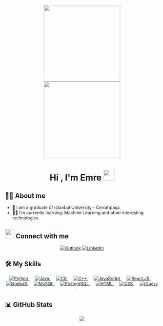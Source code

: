 <div id="header" align="center">
  <img src="https://media.giphy.com/media/3ogwFGEHrVxusDbDjO/giphy.gif" width="250"/>
</div>

<div id="header" align="center">
  <img src="https://media.giphy.com/media/l0FF56cexcW2JAXCJj/giphy.gif" width="250"/>
</div>

<h1 align="center">Hi , I'm Emre <img src="https://media.giphy.com/media/hvRJCLFzcasrR4ia7z/giphy.gif" width="35"></h1>

## :man_technologist: About me

- :school: I am a graduate of Istanbul University - Cerrahpaşa.
- :student: I’m currently learning: Machine Learning and other interesting technologies.

## <img src="https://media.giphy.com/media/iY8CRBdQXODJSCERIr/giphy.gif" height="30px" width="30px"> Connect with me

<p align="center">
	<a href="mailto:emretaskin45@gmail.com"><img img src="https://img.shields.io/badge/Microsoft_Outlook-0078D4?style=for-the-badge&logo=microsoft-outlook&logoColor=white" alt="Outlook"/></a>
	<a href="https://www.linkedin.com/in/emre-ta%C5%9Fk%C4%B1n-719569104/"><img src="https://img.shields.io/badge/linkedin-%230077B5.svg?style=for-the-badge&logo=linkedin&logoColor=white" alt="LinkedIn"/></a>
</p>

## 🛠️ My Skills


<p align="center"> 
   <a href="https://www.python.org">
    <img alt="Python" src="https://img.shields.io/badge/python-3670A0?style=for-the-badge&logo=python&logoColor=ffdd54">
  </a>
  &emsp;
  <a href="https://www.java.com"> 
    <img alt="Java" src="https://img.shields.io/badge/java-%23ED8B00.svg?style=for-the-badge&logo=openjdk&logoColor=white">
  </a>
  &emsp;
    <a href="https://learn.microsoft.com/dotnet/csharp/"> 
    <img alt="C#" src="https://img.shields.io/badge/C%23-239120?style=for-the-badge&logo=c-sharp&logoColor=white">
  </a> 
  &emsp;
  <a href="https://www.cplusplus.com/"> 
    <img alt="C++" src="https://img.shields.io/badge/C++-%2300599C.svg?style=for-the-badge&logo=c%2B%2B&logoColor=white">
  </a> 
  &emsp;
  <a href="https://developer.mozilla.org/en-US/docs/Web/JavaScript"> 
    <img alt="JavaScript" src="https://img.shields.io/badge/javascript-%23323330.svg?style=for-the-badge&logo=javascript&logoColor=%23F7DF1E">
  </a>
  &emsp;
  <a href="https://reactjs.org/">
    <img alt="React.JS" src="https://img.shields.io/badge/-React.Js-61DAFB?logo=react&logoColor=white&style=for-the-badge">
  </a>
  &emsp;
  <a href="https://nodejs.org/">
  <img alt="NodeJS" src="https://img.shields.io/badge/Node.js-43853D?style=for-the-badge&logo=node.js&logoColor=white">
  </a>
  &emsp;
    <a href="https://www.mysql.com/"> 
    <img alt="MySQL" src="https://img.shields.io/badge/mysql-%2300f.svg?style=for-the-badge&logo=mysql&logoColor=white">
  </a>
  &emsp;
  <a href="https://www.postgresql.org/"> 
    <img alt="PostgreSQL" src="https://img.shields.io/badge/PostgreSQL-%23316192.svg?style=for-the-badge&logo=postgresql&logoColor=white">
  </a>
  &emsp;
  <a href="https://developer.mozilla.org/en-US/docs/Web/HTML"> 
   <img alt="HTML" src="https://img.shields.io/badge/html-%23E34F26.svg?style=for-the-badge&logo=html5&logoColor=white">
  </a>   
  &emsp;
  <a href="https://developer.mozilla.org/en-US/docs/Web/CSS">
    <img alt="CSS" src="https://img.shields.io/badge/css-%231572B6.svg?style=for-the-badge&logo=css3&logoColor=white">
  </a>
  &emsp;
  <a href="https://jquery.com/"> 
  <img alt="jQuery" src="https://img.shields.io/badge/jquery-%230769AD.svg?style=for-the-badge&logo=jquery&logoColor=white">
  </a>
  &emsp; 
</p>

## 📊 GitHub Stats

<p align="center">
<img src="https://github-readme-stats.vercel.app/api/top-langs?username=sknrk&langs_count=10&show_icons=true&locale=en&layout=compact&theme=github_dark"/>
</p>
